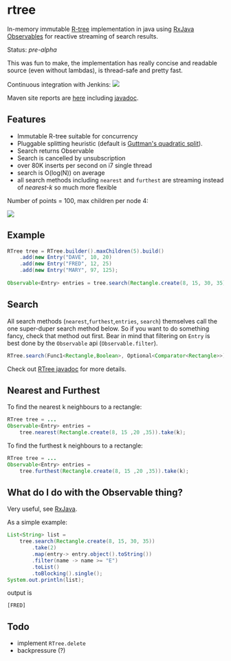 rtree
=========

In-memory immutable [R-tree](http://en.wikipedia.org/wiki/R-tree) implementation in java using [RxJava Observables](https://github.com/ReactiveX/RxJava) for reactive streaming of search results. 

Status: *pre-alpha*

This was fun to make, the implementation has really concise and readable source (even without lambdas), is thread-safe and pretty fast.

Continuous integration with Jenkins: <a href="https://xuml-tools.ci.cloudbees.com/"><img src="https://xuml-tools.ci.cloudbees.com/job/rtree/badge/icon"/></a>

Maven site reports are [here](http://davidmoten.github.io/rtree/index.html) including [javadoc](http://davidmoten.github.io/rtree/apidocs/index.html).

Features
------------
* Immutable R-tree suitable for concurrency
* Pluggable splitting heuristic (default is [Guttman's quadratic split](http://www-db.deis.unibo.it/courses/SI-LS/papers/Gut84.pdf)).
* Search returns Observable 
* Search is cancelled by unsubscription
* over 80K inserts per second on i7 single thread
* search is O(log(N)) on average
* all search methods including ```nearest``` and ```furthest``` are streaming instead of *nearest-k* so much more flexible

Number of points = 100, max children per node 4:

<img src="https://raw.githubusercontent.com/davidmoten/rtree/master/src/docs/rtree.png"/>

Example
--------------
```java
RTree tree = RTree.builder().maxChildren(5).build()
    .add(new Entry("DAVE", 10, 20)
    .add(new Entry("FRED", 12, 25)
    .add(new Entry("MARY", 97, 125);
 
Observable<Entry> entries = tree.search(Rectangle.create(8, 15, 30, 35));
```
 
Search
------------
All search methods (```nearest```,```furthest```,```entries```, ```search```) themselves call the one super-duper search method below. So
if you want to do something fancy, check that method out first. Bear in mind that filtering on ```Entry``` is best done by the 
```Observable``` api (```Observable.filter```).

```java
RTree.search(Func1<Rectangle,Boolean>, Optional<Comparator<Rectangle>>)
```

Check out [RTree javadoc](http://davidmoten.github.io/rtree/apidocs/com/github/davidmoten/rtree/RTree.html) for more details.

Nearest and Furthest
----------------------
To find the nearest k neighbours to a rectangle:

```java
RTree tree = ...
Observable<Entry> entries = 
    tree.nearest(Rectangle.create(8, 15 ,20 ,35)).take(k);
```
    
To find the furthest k neighbours to a rectangle:

```java
RTree tree = ...
Observable<Entry> entries = 
    tree.furthest(Rectangle.create(8, 15 ,20 ,35)).take(k);
```
 
What do I do with the Observable thing?
----------------------------------------
Very useful, see [RxJava](http://github.com/ReactiveX/RxJava).

As a simple example:

```java
List<String> list = 
    tree.search(Rectangle.create(8, 15, 30, 35))
        .take(2)
        .map(entry-> entry.object().toString())
        .filter(name -> name >= "E")
        .toList()
        .toBlocking().single();
System.out.println(list);
```
output is 
```
[FRED]
 ```

Todo
---------- 
* implement ```RTree.delete```
* backpressure (?)
 



